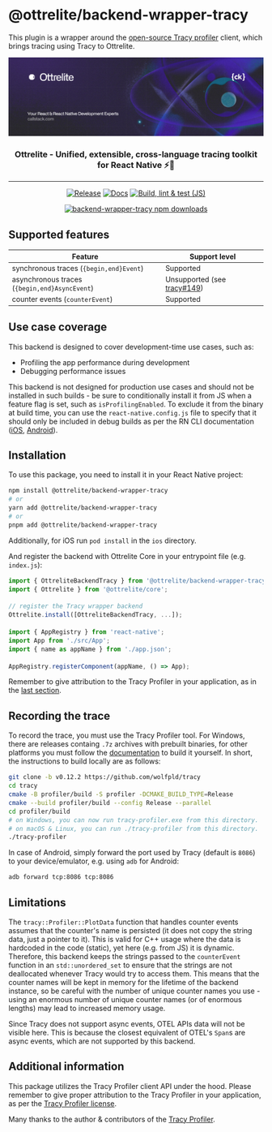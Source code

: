 # @ottrelite/backend-wrapper-tracy

This plugin is a wrapper around the [open-source Tracy profiler](https://github.com/wolfpld/tracy) client, which brings tracing using Tracy to Ottrelite.

<a href="https://www.callstack.com/open-source?utm_campaign=generic&utm_source=github&utm_medium=referral&utm_content=ottrelite" align="center">
  <picture>
    <img alt="Ottrelite" src="https://github.com/callstackincubator/ottrelite/blob/main/img/banner.jpg?raw=true">
  </picture>
</a>

<h3 align="center">
  <b>Ottrelite</b> - Unified, extensible, cross-language tracing toolkit for React Native ⚡️🔎
</h3>

---

<div align="center">

  [![Release](https://github.com/callstackincubator/ottrelite/actions/workflows/release.yml/badge.svg)](https://github.com/callstackincubator/ottrelite/actions/workflows/release.yml)
  [![Docs](https://github.com/callstackincubator/ottrelite/actions/workflows/docs.yml/badge.svg)](https://github.com/callstackincubator/ottrelite/actions/workflows/docs.yml)
  [![Build, lint & test (JS)](https://github.com/callstackincubator/ottrelite/actions/workflows/build-lint-test.yml/badge.svg)](https://github.com/callstackincubator/ottrelite/actions/workflows/build-lint-test.yml)

  [![backend-wrapper-tracy npm downloads](https://img.shields.io/npm/dm/@ottrelite/backend-wrapper-tracy.svg?style=flat-square&label=NPM%20-%20%40ottrelite%2Fbackend-wrapper-tracy)](https://www.npmjs.com/package/@ottrelite/backend-wrapper-tracy)

</div>

## Supported features

| Feature                                       | Support level                                                              |
| --------------------------------------------- | -------------------------------------------------------------------------- |
| synchronous traces (`{begin,end}Event`)       | Supported                                                                  |
| asynchronous traces (`{begin,end}AsyncEvent`) | Unsupported (see [tracy#149](https://github.com/wolfpld/tracy/issues/149)) |
| counter events (`counterEvent`)               | Supported                                                                  |

## Use case coverage

This backend is designed to cover development-time use cases, such as:

- Profiling the app performance during development
- Debugging performance issues

This backend is not designed for production use cases and should not be installed in such builds - be sure to conditionally install it from JS when a feature flag is set, such as `isProfilingEnabled`. To exclude it from the binary at build time, you can use the `react-native.config.js` file to specify that it should only be included in debug builds as per the RN CLI documentation ([iOS](https://github.com/react-native-community/cli/blob/main/docs/dependencies.md#platformsiosconfigurations), [Android](https://github.com/react-native-community/cli/blob/main/docs/dependencies.md#platformsandroidbuildtypes)).

## Installation

To use this package, you need to install it in your React Native project:

```bash
npm install @ottrelite/backend-wrapper-tracy
# or
yarn add @ottrelite/backend-wrapper-tracy
# or
pnpm add @ottrelite/backend-wrapper-tracy
```

Additionally, for iOS run `pod install` in the `ios` directory.

And register the backend with Ottrelite Core in your entrypoint file (e.g. `index.js`):

```javascript
import { OttreliteBackendTracy } from '@ottrelite/backend-wrapper-tracy';
import { Ottrelite } from '@ottrelite/core';

// register the Tracy wrapper backend
Ottrelite.install([OttreliteBackendTracy, ...]);

import { AppRegistry } from 'react-native';
import App from './src/App';
import { name as appName } from './app.json';

AppRegistry.registerComponent(appName, () => App);
```

Remember to give attribution to the Tracy Profiler in your application, as in the [last section](#additional-information).

## Recording the trace

To record the trace, you must use the Tracy Profiler tool. For Windows, there are releases containg `.7z` archives with prebuilt binaries, for other platforms you must follow the [documentation](https://github.com/wolfpld/tracy/releases/latest/download/tracy.pdf) to build it yourself. In short, the instructions to build locally are as follows:

```bash
git clone -b v0.12.2 https://github.com/wolfpld/tracy
cd tracy
cmake -B profiler/build -S profiler -DCMAKE_BUILD_TYPE=Release
cmake --build profiler/build --config Release --parallel
cd profiler/build
# on Windows, you can now run tracy-profiler.exe from this directory.
# on macOS & Linux, you can run ./tracy-profiler from this directory.
./tracy-profiler
```

In case of Android, simply forward the port used by Tracy (default is `8086`) to your device/emulator, e.g. using `adb` for Android:

```bash
adb forward tcp:8086 tcp:8086
```

## Limitations

The `tracy::Profiler::PlotData` function that handles counter events assumes that the counter's name is persisted (it does not copy the string data, just a pointer to it). This is valid for C++ usage where the data is hardcoded in the code (static), yet here (e.g. from JS) it is dynamic. Therefore, this backend keeps the strings passed to the `counterEvent` function in an `std::unordered_set` to ensure that the strings are not deallocated whenever Tracy would try to access them. This means that the counter names will be kept in memory for the lifetime of the backend instance, so be careful with the number of unique counter names you use - using an enormous number of unique counter names (or of enormous lengths) may lead to increased memory usage.

Since Tracy does not support async events, OTEL APIs data will not be visible here. This is because the closest equivalent of OTEL's `Span`s are async events, which are not supported by this backend.

## Additional information

This package utilizes the Tracy Profiler client API under the hood. Please remember to give proper attribution to the Tracy Profiler in your application, as per the [Tracy Profiler license](https://github.com/wolfpld/tracy/blob/master/LICENSE).

Many thanks to the author & contributors of the [Tracy Profiler](https://github.com/wolfpld/tracy).
